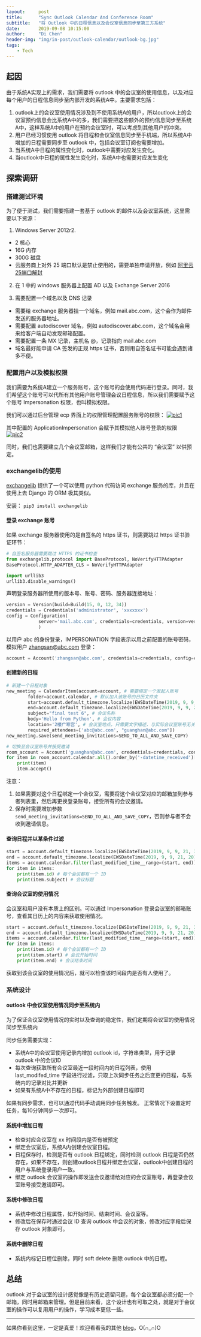 ```yaml
---
layout:     post
title:      "Sync Outlook Calendar And Conference Room"
subtitle:   "将 Outlook 中的日程信息以及会议室信息同步至第三方系统"
date:       2019-09-08 10:15:00
author:     "Di Chen"
header-img: "img/in-post/outlook-calendar/outlook-bg.jpg"
tags:
    - Tech
---
```


## 起因

由于系统A实现上的需求，我们需要将 outlook 中的会议室的使用信息，以及对应每个用户的日程信息同步至内部开发的系统A中。主要需求包括：

1. outlook上的会议室使用情况涉及到不使用系统A的用户，所以outlook上的会议室预约信息会比系统A中的多，我们需要把这些额外的预约信息同步至系统A中，这样系统A中的用户在预约会议室时，可以考虑到其他用户的冲突。
2. 用户已经习惯使用 outlook 将日程和会议室信息同步至手机端，所以系统A中增加的日程需要同步至 outlook 中，包括会议室订阅也需要增加。
3. 当系统A中日程的属性变化时，outlook中需要对应发生变化。
4. 当outlook中日程的属性发生变化时，系统A中也需要对应发生变化

## 探索调研

### 搭建测试环境

为了便于测试，我们需要搭建一套基于 outlook 的邮件以及会议室系统，这里需要以下资源：

1. Windows Server 2012r2.
 - 2 核心
 - 16G 内存
 - 300G 磁盘
 - 云服务商上对外 25 端口默认是禁止使用的，需要单独申请开放，例如 [阿里云25端口解封](https://help.aliyun.com/knowledge_detail/56130.html)

2. 在 1 中的 windows 服务器上配置 AD 以及 Exchange Server 2016

3. 需要配置一个域名以及 DNS 记录
 - 需要给 exchange 服务器挂一个域名，例如 mail.abc.com，这个会作为邮件发送的服务器地址。
 - 需要配置 autodiscover 域名，例如 autodiscover.abc.com，这个域名会用来给客户端自动发现邮箱配置。
 - 需要配置一条 MX 记录，主机名 @，记录指向 mail.abc.com
 - 域名最好能申请 CA 签发的正规 https 证书，否则用自签名证书可能会遇到诸多不便。

### 配置用户以及模拟权限

我们需要为系统A建立一个服务账号，这个账号的会使用代码进行登录。同时，我们希望这个账号可以代所有其他用户账号管理会议日程信息，所以我们需要赋予这个账号 Impersonation 权限，也叫模拟权限。

我们可以通过后台管理 ecp 界面上的权限管理配置服务账号的权限：
[![pic1](/img/in-post/outlook-calendar/pic1.png)](/img/in-post/outlook-calendar/pic1.png)

其中配置的 ApplicationImpersonation 会赋予其模拟他人账号登录的权限
[![pic2](/img/in-post/outlook-calendar/pic2.png)](/img/in-post/outlook-calendar/pic2.png)

同时，我们也需要建立几个会议室邮箱，这样我们才能有公共的 “会议室” 以供预定。

### exchangelib的使用

[exchangelib](https://github.com/ecederstrand/exchangelib) 提供了一个可以使用 python 代码访问 exchange 服务的库，并且在使用上去 Django 的 ORM 极其类似。

安装：
`pip3 install exchangelib`

#### 登录 exchange 账号

如果 exchange 服务器使用的是自签名的 https 证书，则需要跳过 https 证书验证环节：

```python
# 自签名服务器需要跳过 HTTPS 的证书检查
from exchangelib.protocol import BaseProtocol, NoVerifyHTTPAdapter
BaseProtocol.HTTP_ADAPTER_CLS = NoVerifyHTTPAdapter

import urllib3
urllib3.disable_warnings()
```

声明登录服务器所使用的版本号、账号、密码、服务器连接地址：

```python
version = Version(build=Build(15, 0, 12, 34))
credentials = Credentials('administrator', 'xxxxxxx')
config = Configuration(
            server='mail.abc.com', credentials=credentials, version=version, auth_type=NTLM
            )
```

以用户 abc 的身份登录，IMPERSONATION 字段表示以用之前配置的账号密码，模拟用户 zhangsan@abc.com 登录：

```python
account = Account('zhangsan@abc.com', credentials=credentials, config=config, access_type=IMPERSONATION)
```

#### 创建新的日程

```python
# 新建一个日程对象
new_meeting = CalendarItem(account=account, # 需要绑定一个发起人账号
        folder=account.calendar, # 默认加入该账号的日历文件夹
        start=account.default_timezone.localize(EWSDateTime(2019, 9, 9, 21, 3)), #带时区的开始和结束时间
        end=account.default_timezone.localize(EWSDateTime(2019, 9, 9, 21, 20)), #带时区的开始和结束时间
        subject="final test 6", # 会议名称
        body='Hello from Python', # 会议内容
        location='2楼广寒宫', # 会议室地点，只需要文字描述，与实际会议室账号无关
        required_attendees=['abc@abc.com', "guanghan@abc.com"])
new_meeting.save(send_meeting_invitations=SEND_TO_ALL_AND_SAVE_COPY)

# 切换至会议室账号并接受邀请
room_account = Account('guanghan@abc.com', credentials=credentials, config=config, access_type=IMPERSONATION)
for item in room_account.calendar.all().order_by('-datetime_received')[:5]:
    print(item)
    item.accept()
```

注意：
1. 如果需要对这个日程绑定一个会议室，需要将这个会议室对应的邮箱加到参与者列表里，然后再更换登录账号，接受所有的会议邀请。
2. 保存时需要增加参数 `send_meeting_invitations=SEND_TO_ALL_AND_SAVE_COPY`，否则参与者不会收到邀请信息。

#### 查询日程并以某条件过滤

```python
start = account.default_timezone.localize(EWSDateTime(2019, 9, 9, 21, 3))
end = account.default_timezone.localize(EWSDateTime(2019, 9, 9, 21, 20))
items = account.calendar.filter(last_modified_time__range=(start, end))
for item in items:
	print(item.id) # 每个会议都有一个 ID
	print(item.subject) # 会议标题
```

#### 查询会议室的使用情况

会议室和用户没有本质上的区别。可以通过 Impersonation 登录会议室的邮箱账号，查看其日历上的内容来获取使用情况。

```python
start = account.default_timezone.localize(EWSDateTime(2019, 9, 9, 21, 3))
end = account.default_timezone.localize(EWSDateTime(2019, 9, 9, 21, 20))
items = account.calendar.filter(last_modified_time__range=(start, end))
for item in items:
	print(item.id) # 每个会议都有一个 ID
	print(item.start) # 会议开始时间
	print(item.end) # 会议结束时间
```

获取到该会议室的使用情况后，就可以检查该时间段内是否有人使用了。

### 系统设计

#### outlook 中会议室使用情况同步至系统内

为了保证会议室使用情况的实时以及查询的稳定性，我们定期将会议室的使用情况同步至系统内

同步任务需要实现：
  - 系统A中的会议室使用记录内增加 outlook id，字符串类型，用于记录 outlook 中的会议ID
  - 每次查询获取所有会议室最近一段时间内的日程列表，使用 last_modifed_time 字段进行过滤，只取上次同步任务之后变更的日程，与系统内的记录对比并更新
  - 如果有系统A中不存在的日程，标记为外部创建日程即可

如果有同步需求，也可以通过代码手动调用同步任务触发。
正常情况下设置定时任务，每10分钟同步一次即可。

#### 系统中增加日程

 - 检查对应会议室在 xx 时间段内是否有被预定
 - 绑定会议室后，系统A内创建会议室日程。
 - 日程保存时，检测是否有 outlook 日程绑定，同时检测 outlook 日程是否仍然存在，如果不存在，则创建outlook日程并绑定会议室，outlook中创建日程的用户与系统登录用户一致。
 - 绑定 outlook 会议室的操作即发送会议邀请给对应的会议室账号，再登录会议室账号接受邀请即可。

#### 系统中修改日程
 - 系统中修改日程属性，如开始时间、结束时间、会议室等。
 - 修改后在保存时通过会议 ID 查询 outlook 中会议的对象，修改对应字段后保存 outlook 对象即可。

#### 系统中删除日程
 - 系统内标记日程位删除，同时 soft delete 删除 outlook 中的日程。

## 总结

outlook 对于会议室的设计感觉像是有历史遗留问题，每个会议室都必须分配一个邮箱，同时用邮箱来管理。但是目前来看，这个设计也有可取之处，就是对于会议室的操作可以复用用户的操作，学习成本更低一些。

---

如果你看到这里，一定是真爱！欢迎看看我的其他 [blog](http://chendi.me/)。O(∩_∩)O
